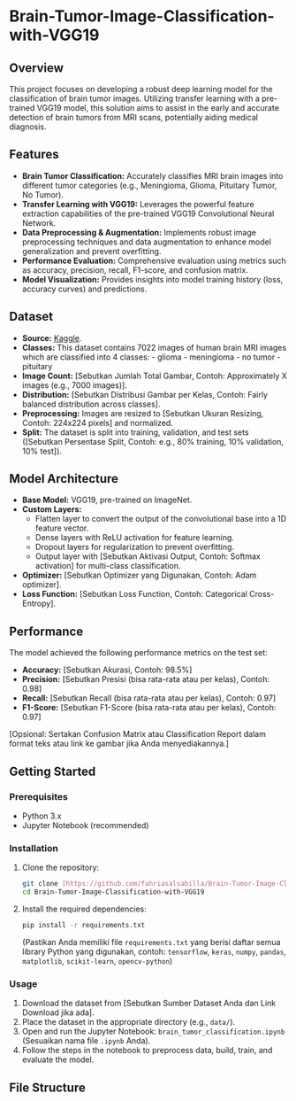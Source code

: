 # Brain-Tumor-Image-Classification-with-VGG19

## Overview
This project focuses on developing a robust deep learning model for the classification of brain tumor images. Utilizing transfer learning with a pre-trained VGG19 model, this solution aims to assist in the early and accurate detection of brain tumors from MRI scans, potentially aiding medical diagnosis.

## Features
* **Brain Tumor Classification:** Accurately classifies MRI brain images into different tumor categories (e.g., Meningioma, Glioma, Pituitary Tumor, No Tumor).
* **Transfer Learning with VGG19:** Leverages the powerful feature extraction capabilities of the pre-trained VGG19 Convolutional Neural Network.
* **Data Preprocessing & Augmentation:** Implements robust image preprocessing techniques and data augmentation to enhance model generalization and prevent overfitting.
* **Performance Evaluation:** Comprehensive evaluation using metrics such as accuracy, precision, recall, F1-score, and confusion matrix.
* **Model Visualization:** Provides insights into model training history (loss, accuracy curves) and predictions.

## Dataset
* **Source:** [Kaggle](https://www.kaggle.com/datasets/masoudnickparvar/brain-tumor-mri-dataset).
* **Classes:** This dataset contains 7022 images of human brain MRI images which are classified into 4 classes:
               - glioma
               - meningioma
               - no tumor
               - pituitary
* **Image Count:** [Sebutkan Jumlah Total Gambar, Contoh: Approximately X images (e.g., 7000 images)].
* **Distribution:** [Sebutkan Distribusi Gambar per Kelas, Contoh: Fairly balanced distribution across classes].
* **Preprocessing:** Images are resized to [Sebutkan Ukuran Resizing, Contoh: 224x224 pixels] and normalized.
* **Split:** The dataset is split into training, validation, and test sets ([Sebutkan Persentase Split, Contoh: e.g., 80% training, 10% validation, 10% test]).

## Model Architecture
* **Base Model:** VGG19, pre-trained on ImageNet.
* **Custom Layers:**
    * Flatten layer to convert the output of the convolutional base into a 1D feature vector.
    * Dense layers with ReLU activation for feature learning.
    * Dropout layers for regularization to prevent overfitting.
    * Output layer with [Sebutkan Aktivasi Output, Contoh: Softmax activation] for multi-class classification.
* **Optimizer:** [Sebutkan Optimizer yang Digunakan, Contoh: Adam optimizer].
* **Loss Function:** [Sebutkan Loss Function, Contoh: Categorical Cross-Entropy].

## Performance
The model achieved the following performance metrics on the test set:
* **Accuracy:** [Sebutkan Akurasi, Contoh: 98.5%]
* **Precision:** [Sebutkan Presisi (bisa rata-rata atau per kelas), Contoh: 0.98]
* **Recall:** [Sebutkan Recall (bisa rata-rata atau per kelas), Contoh: 0.97]
* **F1-Score:** [Sebutkan F1-Score (bisa rata-rata atau per kelas), Contoh: 0.97]

[Opsional: Sertakan Confusion Matrix atau Classification Report dalam format teks atau link ke gambar jika Anda menyediakannya.]

## Getting Started

### Prerequisites
* Python 3.x
* Jupyter Notebook (recommended)

### Installation
1.  Clone the repository:
    ```bash
    git clone [https://github.com/fahriasalsabilla/Brain-Tumor-Image-Classification-with-VGG19.git](https://github.com/fahriasalsabilla/Brain-Tumor-Image-Classification-with-VGG19.git)
    cd Brain-Tumor-Image-Classification-with-VGG19
    ```
2.  Install the required dependencies:
    ```bash
    pip install -r requirements.txt
    ```
    (Pastikan Anda memiliki file `requirements.txt` yang berisi daftar semua library Python yang digunakan, contoh: `tensorflow`, `keras`, `numpy`, `pandas`, `matplotlib`, `scikit-learn`, `opencv-python`)

### Usage
1.  Download the dataset from [Sebutkan Sumber Dataset Anda dan Link Download jika ada].
2.  Place the dataset in the appropriate directory (e.g., `data/`).
3.  Open and run the Jupyter Notebook: `brain_tumor_classification.ipynb` (Sesuaikan nama file `.ipynb` Anda).
4.  Follow the steps in the notebook to preprocess data, build, train, and evaluate the model.

## File Structure
